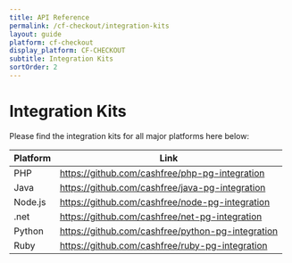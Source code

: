 ```yaml
---
title: API Reference
permalink: /cf-checkout/integration-kits
layout: guide
platform: cf-checkout
display_platform: CF-CHECKOUT
subtitle: Integration Kits
sortOrder: 2
---
```

# Integration Kits


Please find the integration kits for all major platforms here below:

| Platform       | Link                                                   |
|----------------|--------------------------------------------------------|
| PHP            | https://github.com/cashfree/php-pg-integration      |
| Java           | https://github.com/cashfree/java-pg-integration     |
| Node.js        | https://github.com/cashfree/node-pg-integration      |
| .net           | https://github.com/cashfree/net-pg-integration       |
| Python         | https://github.com/cashfree/python-pg-integration    |
| Ruby           | https://github.com/cashfree/ruby-pg-integration     |
